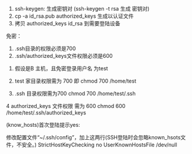 1. ssh-keygen: 生成密钥对 (ssh-keygen -t rsa  生成 密钥对)
2. cp -a id_rsa.pub authorized_keys   生成以认证文件
3.  拷贝 authorized_keys id_rsa  到需要登陆设备


免密：
1) .ssh目录的权限必须是700
2) .ssh/authorized_keys文件权限必须是600

1. 假设是B 主机，且免密登录用户名 为test

2. test 家目录权限需为 700 即 chmod 700 /home/test

3. .ssh 目录权限需为700         chmod 700 /home/test/.ssh

4 authorized_keys  文件权限 需为 600   chmod 600 /home/test/.ssh/authorized_keys


(know_hosts)首次登陆提示yes:

修改配置文件“~/.ssh/config”，加上这两行(SSH登陆时会忽略known_hsots文件，不安全。)
   StrictHostKeyChecking no
   UserKnownHostsFile /dev/null

